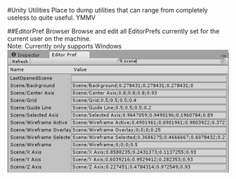 #Unity Utilities
Place to dump utilities that can range from completely useless to quite useful. YMMV

##EditorPref Browser
Browse and edit all EditorPrefs currently set for the current user on the machine.  
Note: Currently only supports Windows  
![EditorPref Browser](Screenshots/EditorPrefBrowser.JPG)
